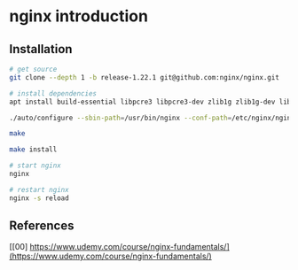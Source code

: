 # nginx introduction

## Installation

```sh
# get source
git clone --depth 1 -b release-1.22.1 git@github.com:nginx/nginx.git

# install dependencies
apt install build-essential libpcre3 libpcre3-dev zlib1g zlib1g-dev libssl-dev

./auto/configure --sbin-path=/usr/bin/nginx --conf-path=/etc/nginx/nginx.conf --error-log-path=/var/log/nginx/error.log --http-log-path=/var/log/nginx/access.log --with-pcre --pid-path=/var/run/nginx.pid --with-openssl=/usr/local/src/openssl/ --with-http_ssl_module

make

make install

# start nginx
nginx

# restart nginx
nginx -s reload
```

## References

[[00] https://www.udemy.com/course/nginx-fundamentals/](https://www.udemy.com/course/nginx-fundamentals/)